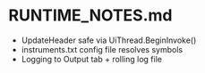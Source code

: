 # RUNTIME_NOTES.md
- UpdateHeader safe via UiThread.BeginInvoke()
- instruments.txt config file resolves symbols
- Logging to Output tab + rolling log file
